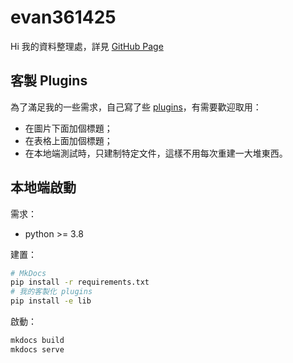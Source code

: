 # evan361425

Hi 我的資料整理處，詳見 [GitHub Page](https://evan361425.github.io)

## 客製 Plugins

為了滿足我的一些需求，自己寫了些 [plugins](./lib/)，有需要歡迎取用：

- 在圖片下面加個標題；
- 在表格上面加個標題；
- 在本地端測試時，只建制特定文件，這樣不用每次重建一大堆東西。

## 本地端啟動

需求：

- python >= 3.8

建置：

```bash
# MkDocs
pip install -r requirements.txt
# 我的客製化 plugins
pip install -e lib
```

啟動：

```bash
mkdocs build   
mkdocs serve   
```
